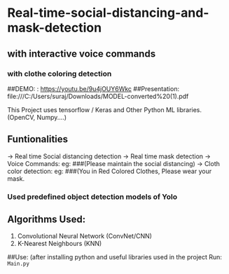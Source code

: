 # Real-time-social-distancing-and-mask-detection
## with interactive voice commands
### with clothe coloring detection

##DEMO: : https://youtu.be/9u4jOUY6Wkc
##Presentation: file:///C:/Users/suraj/Downloads/MODEL-converted%20(1).pdf

This Project uses tensorflow / Keras and Other Python ML libraries. (OpenCV, Numpy....)
## Funtionalities
-> Real time Social distancing detection
-> Real time mask detection
-> Voice Commands: eg: ###(Please maintain the social distancing)
-> Cloth color detection: eg: ###(You in Red Colored Clothes, Please wear your mask.

### Used predefined object detection models of Yolo

## Algorithms Used:

1. Convolutional Neural Network (ConvNet/CNN)
2. K-Nearest Neighbours (KNN)

##Use:
(after installing python and useful libraries used in the project
Run: `Main.py`
